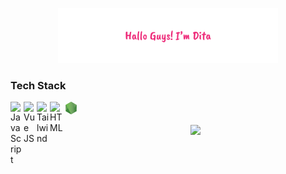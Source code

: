 <p align="center"><a href="https://ditanrs.my.id"><img width="70%" alt="Dita Nur Sabila" src="./assets/ditanrs.png" /></a></p>

### Tech Stack
<code><img height="20" alt="nodejs" src="https://raw.githubusercontent.com/github/explore/80688e429a7d4ef2fca1e82350fe8e3517d3494d/topics/nodejs/nodejs.png"></code>
<a href="https://www.javascript.com/"><img align="left" alt="JavaScript" title="JavaScript" width="21px" src="https://upload.wikimedia.org/wikipedia/commons/6/6a/JavaScript-logo.png" /></a>
<a href="https://vuejs.org/"><img align="left" alt="Vue JS" title="Vue JS" width="21px" src="https://upload.wikimedia.org/wikipedia/commons/9/95/Vue.js_Logo_2.svg" /></a>
<a href="https://tailwindcss.com/"><img align="left" alt="Tailwind" title="Tailwind" width="21px" src="https://upload.wikimedia.org/wikipedia/commons/d/d5/Tailwind_CSS_Logo.svg" /></a>
<a href="https://en.wikipedia.org/wiki/HTML"><img align="left" alt="HTML" title="HTML" width="24px" src="https://upload.wikimedia.org/wikipedia/commons/6/61/HTML5_logo_and_wordmark.svg" /></a> 


<p align="center">
  <a href="https://github.com/ditanursabila">
<!--     <img height="180em" src="https://github-readme-stats.vercel.app/api?username=ditanursabila&show_icons=true&theme=algolia" /> -->
    <img height="180em" src="https://github-readme-stats-eight-theta.vercel.app/api/top-langs/?username=ditanursabila&layout=compact&langs_count=8&theme=light"/>
  </a>
</p>
<br>
